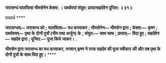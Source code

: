 **जरासन्धं घातयित्वा भीमसेनेन केशव: ।** **पार्थावयां संयुत: प्रायात्सहदेवेन पूजित: ॥ ३१॥** 

शब्दार्थ **** 

**जरासन्धम्—** **जरासन्ध को** **; घातयित्वा—** **वध करवाकर** **; भीमसेनेन—** **भीमसेन द्वारा** **; केशव:—** **कृष्ण** **; पार्थावयम्—** **पृथा के** **दोनों पुत्रों (भीम तथा अर्जुन) के** **; संयुत:—** **साथ साथ** **; प्रायात्—** **विदा हुए** **; सहदेवेन—** **सहदेव द्वारा** **; पूजित:—** **पूजा किये** **जाकर।** **.** 

**भीमसेन द्वारा जरासन्ध का वध करवाकर, भगवान् कृष्ण ने राजा सहदेव की पूजा स्वीकार** **की और तब पृथा के दोनों पुत्रों के साथ विदा हुए।** **** 